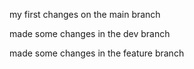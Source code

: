 my first changes on the main branch

made some changes in the dev branch

made some changes in the feature branch